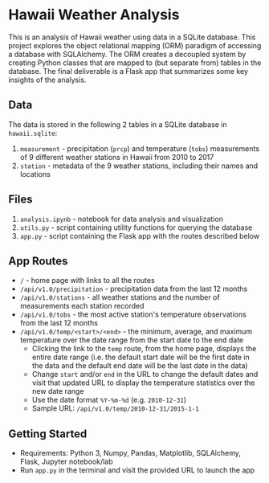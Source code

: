 # Hawaii Weather Analysis

This is an analysis of Hawaii weather using data in a SQLite database. This project explores the object relational mapping (ORM) paradigm of accessing a database with SQLAlchemy. The ORM creates a decoupled system by creating Python classes that are mapped to (but separate from) tables in the database. The final deliverable is a Flask app that summarizes some key insights of the analysis.

## Data

The data is stored in the following 2 tables in a SQLite database in `hawaii.sqlite`:
1. `measurement` - precipitation (`prcp`) and temperature (`tobs`) measurements of 9 different weather stations in Hawaii from 2010 to 2017
2. `station` - metadata of the 9 weather stations, including their names and locations

## Files

1. `analysis.ipynb` - notebook for data analysis and visualization
2. `utils.py` - script containing utility functions for querying the database
3. `app.py` - script containing the Flask app with the routes described below

## App Routes

- `/` - home page with links to all the routes
- `/api/v1.0/precipitation` - precipitation data from the last 12 months
- `/api/v1.0/stations` - all weather stations and the number of measurements each station recorded
- `/api/v1.0/tobs` - the most active station's temperature observations from the last 12 months
- `/api/v1.0/temp/<start>/<end>` - the minimum, average, and maximum temperature over the date range from the start date to the end date
    - Clicking the link to the `temp` route, from the home page, displays the entire date range (i.e. the default start date will be the first date in the data and the default end date will be the last date in the data)
    - Change `start` and/or `end` in the URL to change the default dates and visit that updated URL to display the temperature statistics over the new date range
    - Use the date format `%Y-%m-%d` (e.g. `2010-12-31`)
    - Sample URL: `/api/v1.0/temp/2010-12-31/2015-1-1`

## Getting Started

- Requirements: Python 3, Numpy, Pandas, Matplotlib, SQLAlchemy, Flask, Jupyter notebook/lab
- Run `app.py` in the terminal and visit the provided URL to launch the app